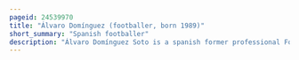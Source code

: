 ```yaml
---
pageid: 24539970
title: "Álvaro Domínguez (footballer, born 1989)"
short_summary: "Spanish footballer"
description: "Álvaro Domínguez Soto is a spanish former professional Footballer who played as a Centre back and left back during the Course of his Career."
---
```

